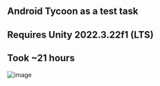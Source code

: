 ## Android Tycoon as a test task
## Requires Unity 2022.3.22f1 (LTS)
## Took ~21 hours

![image](https://github.com/quddi/MidnightWorksTestTask/assets/59485777/bc5fc850-9ee9-4bcc-8aa1-356e4f94d2b8)
